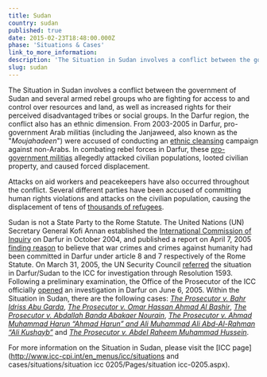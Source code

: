 ```yaml
---
title: Sudan
country: sudan
published: true
date: 2015-02-23T18:48:00.000Z
phase: 'Situations & Cases'
link_to_more_information:
description: 'The Situation in Sudan involves a conflict between the government of Sudan and several armed groups who are fighting for access to and control over resources and land. Within the Sudan Situation, there are five cases.'
slug: sudan
---
```



The Situation in Sudan involves a conflict between the government of Sudan and several armed rebel groups who are fighting for access to and control over resources and land, as well as increased rights for their perceived disadvantaged tribes or social groups. In the Darfur region, the conflict also has an ethnic dimension. From 2003-2005 in Darfur, pro-government Arab militias (including the Janjaweed, also known as the "*Moujahadeen*") were accused of conducting an [ethnic cleansing](http://2001-2009.state.gov/g/drl/rls/31822.htm) campaign against non-Arabs. In combating rebel forces in Darfur, these [pro-government militias](https://www.hrw.org/sites/default/files/features/darfur/fiveyearson/report4.html) allegedly attacked civilian populations, looted civilian property, and caused forced displacement.

Attacks on aid workers and peacekeepers have also occurred throughout the conflict. Several different parties have been accused of committing human rights violations and attacks on the civilian population, causing the displacement of tens of [thousands of refugees](http://www.unhcr.org/pages/49e483b76.html).

Sudan is not a State Party to the Rome Statute. The United Nations (UN) Secretary General Kofi Annan established the [International Commission of Inquiry](http://www.un.org/news/dh/sudan/com_inq_darfur.pdf) on Darfur in October 2004, and published a report on April 7, 2005 [finding reason](http://www.un.org/apps/news/story.asp?NewsID=13199#.VzYKpIQrLIU) to believe that war crimes and crimes against humanity had been committed in Darfur under article 8 and 7 respectively of the Rome Statute. On March 31, 2005, the UN Security Council [referred](http://www.icc-cpi.int/NR/rdonlyres/85FEBD1A-29F8-4EC4-9566-48EDF55CC587/283244/N0529273.pdf) the situation in Darfur/Sudan to the ICC for investigation through Resolution 1593. Following a preliminary examination, the Office of the Prosecutor of the ICC officially [opened](https://www.icc-cpi.int/Pages/item.aspx?name=the+prosecutor+of+the+icc+opens+investigation+in+darfur) an investigation in Darfur on June 6, 2005. Within the Situation in Sudan, there are the following cases: *[The Prosecutor v. Bahr Idriss Abu Garda](https://www.aba-icc.org/cases/case/the-prosecutor-v-abu-garda/)*, *[The Prosecutor v. Omar Hassan Ahmad Al Bashir](https://www.aba-icc.org/cases/case/the-prosecutor-v-al-bashir/)*, *[The Prosecutor v. Abdallah Banda Abakaer Nourain](https://www.aba-icc.org/cases/case/the-prosecutor-v-banda/)*, *[The Prosecutor v. Ahmad Muhammad Harun “Ahmad Harun” and Ali Muhammad Ali Abd-Al-Rahman “Ali Kushayb”](https://www.aba-icc.org/cases/case/the-prosecutor-v-harun-and-kushayb/)* and *[The Prosecutor v. Abdel Raheem Muhammad Hussein](https://www.aba-icc.org/cases/case/the-prosecutor-v-hussein/)*.

For more information on the Situation in Sudan, please visit the [ICC page](http://www.icc-cpi.int/en_menus/icc/situations and cases/situations/situation icc 0205/Pages/situation icc-0205.aspx).